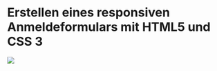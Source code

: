 # Erstellen eines responsiven Anmeldeformulars mit HTML5 und CSS 3
![](https://github.com/muratavci05/html5-Css3_login/blob/bc8e0f7327e8c14be813c0655c59f070b3c19a5f/video.gif)
